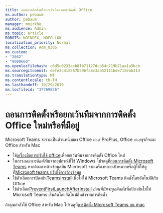```yaml
---
title: ถอนการติดตั้งหรือยกเว้นทีมจากการติดตั้ง Office
ms.author: pebaum
author: pebaum
manager: mnirkhe
ms.audience: Admin
ms.topic: article
ROBOTS: NOINDEX, NOFOLLOW
localization_priority: Normal
ms.collection: Adm_O365
ms.custom:
- "2662"
- "9000660"
ms.openlocfilehash: c6d5c0233acb8fb71127dcb54c719b71aa1a5bcb
ms.sourcegitcommit: defe2c412567b596fa8c3ab52111bde712ebb314
ms.translationtype: MT
ms.contentlocale: th-TH
ms.lasthandoff: 10/29/2019
ms.locfileid: "37769826"
---
```

# <a name="uninstall-or-exclude-teams-from-new-or-existing-office-installations"></a>ถอนการติดตั้งหรือยกเว้นทีมจากการติดตั้ง Office ใหม่หรือที่มีอยู่

Microsoft Teams จะรวมเป็นส่วนหนึ่งของ Office ๓๖๕ ProPlus, Office ๓๖๕ธุรกิจและ Office สำหรับ Mac

- ใช้[เครื่องมือการปรับใช้ office](https://docs.microsoft.com/deployoffice/teams-install#how-to-exclude-microsoft-teams-from-new-installations-of-office-365-proplus)เพื่อยกเว้นทีมจากการติดตั้ง Office ใหม่
- ในการ*ถอนการติดตั้ง*ทีมจากอุปกรณ์ที่ใช้ Windows โปรดดูที่[ถอนการติดตั้ง Microsoft Teams](https://support.office.com/article/3b159754-3c26-4952-abe7-57d27f5f4c81) หากต้องการล้างข้อมูลทีม Microsoft จากเครื่องหลายเป้าหมายหรือผู้ใช้ให้ดูที่[Microsoft teams ปรับใช้การล้างข้อมูล](https://docs.microsoft.com/microsoftteams/scripts/powershell-script-teams-deployment-clean-up)
- ใช้ตัวเลือกการป้องกัน[Teamsinstall](https://docs.microsoft.com/deployoffice/teams-install#use-group-policy-to-control-the-installation-of-microsoft-teams
)เพื่อไม่ให้ Microsoft Teams ติดตั้งโดยอัตโนมัติกับ Office
- ใช้ตัวเลือก[PreventFirstLaunchAfterInstall](https://docs.microsoft.com/deployoffice/teams-install#use-group-policy-to-prevent-microsoft-teams-from-starting-automatically-after-installation) *ก่อนที่ทีมจะถูกติดตั้ง*เพื่อป้องกันไม่ให้ Microsoft Teams เริ่มต้นโดยอัตโนมัติหลังจากการติดตั้ง

ถ้าคุณกำลังใช้ Office สำหรับ Mac โปรดดูที่[การติดตั้ง Microsoft Teams บน mac](https://docs.microsoft.com/deployoffice/teams-install#microsoft-teams-installations-on-a-mac)